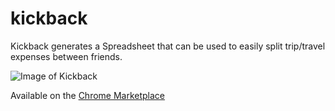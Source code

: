 kickback
========
Kickback generates a Spreadsheet that can be used to easily split trip/travel expenses between friends.


![Image of Kickback](https://cdn.rawgit.com/AnalogJ/kickback/master/publish/kickback_screenshot_1280X800.png)

Available on the [Chrome Marketplace](https://chrome.google.com/webstore/detail/kickback/ciepolmokfkmiokekphkeafjbbmadkjm?utm_source=permalink)
